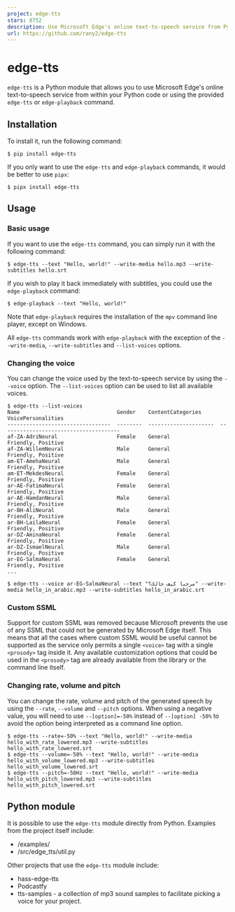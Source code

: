 ```yaml
---
project: edge-tts
stars: 8752
description: Use Microsoft Edge's online text-to-speech service from Python WITHOUT needing Microsoft Edge or Windows or an API key
url: https://github.com/rany2/edge-tts
---
```


edge-tts
========

`edge-tts` is a Python module that allows you to use Microsoft Edge's online text-to-speech service from within your Python code or using the provided `edge-tts` or `edge-playback` command.

Installation
------------

To install it, run the following command:

```
$ pip install edge-tts
```

If you only want to use the `edge-tts` and `edge-playback` commands, it would be better to use `pipx`:

```
$ pipx install edge-tts
```

Usage
-----

### Basic usage

If you want to use the `edge-tts` command, you can simply run it with the following command:

```
$ edge-tts --text "Hello, world!" --write-media hello.mp3 --write-subtitles hello.srt
```

If you wish to play it back immediately with subtitles, you could use the `edge-playback` command:

```
$ edge-playback --text "Hello, world!"
```

Note that `edge-playback` requires the installation of the `mpv` command line player, except on Windows.

All `edge-tts` commands work with `edge-playback` with the exception of the `--write-media`, `--write-subtitles` and `--list-voices` options.

### Changing the voice

You can change the voice used by the text-to-speech service by using the `--voice` option. The `--list-voices` option can be used to list all available voices.

```
$ edge-tts --list-voices
Name                               Gender    ContentCategories      VoicePersonalities
---------------------------------  --------  ---------------------  --------------------------------------
af-ZA-AdriNeural                   Female    General                Friendly, Positive
af-ZA-WillemNeural                 Male      General                Friendly, Positive
am-ET-AmehaNeural                  Male      General                Friendly, Positive
am-ET-MekdesNeural                 Female    General                Friendly, Positive
ar-AE-FatimaNeural                 Female    General                Friendly, Positive
ar-AE-HamdanNeural                 Male      General                Friendly, Positive
ar-BH-AliNeural                    Male      General                Friendly, Positive
ar-BH-LailaNeural                  Female    General                Friendly, Positive
ar-DZ-AminaNeural                  Female    General                Friendly, Positive
ar-DZ-IsmaelNeural                 Male      General                Friendly, Positive
ar-EG-SalmaNeural                  Female    General                Friendly, Positive
...

$ edge-tts --voice ar-EG-SalmaNeural --text "مرحبا كيف حالك؟" --write-media hello_in_arabic.mp3 --write-subtitles hello_in_arabic.srt
```

### Custom SSML

Support for custom SSML was removed because Microsoft prevents the use of any SSML that could not be generated by Microsoft Edge itself. This means that all the cases where custom SSML would be useful cannot be supported as the service only permits a single `<voice>` tag with a single `<prosody>` tag inside it. Any available customization options that could be used in the `<prosody>` tag are already available from the library or the command line itself.

### Changing rate, volume and pitch

You can change the rate, volume and pitch of the generated speech by using the `--rate`, `--volume` and `--pitch` options. When using a negative value, you will need to use `--[option]=-50%` instead of `--[option] -50%` to avoid the option being interpreted as a command line option.

```
$ edge-tts --rate=-50% --text "Hello, world!" --write-media hello_with_rate_lowered.mp3 --write-subtitles hello_with_rate_lowered.srt
$ edge-tts --volume=-50% --text "Hello, world!" --write-media hello_with_volume_lowered.mp3 --write-subtitles hello_with_volume_lowered.srt
$ edge-tts --pitch=-50Hz --text "Hello, world!" --write-media hello_with_pitch_lowered.mp3 --write-subtitles hello_with_pitch_lowered.srt
```

Python module
-------------

It is possible to use the `edge-tts` module directly from Python. Examples from the project itself include:

-   /examples/
-   /src/edge\_tts/util.py

Other projects that use the `edge-tts` module include:

-   hass-edge-tts
-   Podcastfy
-   tts-samples - a collection of mp3 sound samples to facilitate picking a voice for your project.
